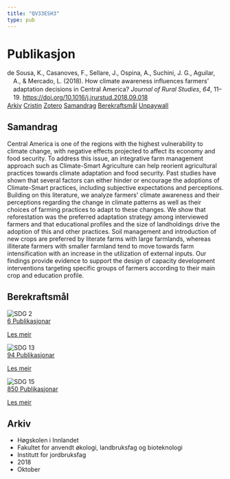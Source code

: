 ```yaml
---
title: "QV33ESH3"
type: pub
---
```

<h1>Publikasjon</h1>
<article id="csl-bib-container-QV33ESH3" class="csl-bib-container">
  <div class="csl-bib-body" style="line-height: 1.35; padding-left: 1em; text-indent:-1em;">
  <div class="csl-entry">de Sousa, K., Casanoves, F., Sellare, J., Ospina, A., Suchini, J. G., Aguilar, A., &amp; Mercado, L. (2018). How climate awareness influences farmers&#x2019; adaptation decisions in Central America? <i>Journal of Rural Studies</i>, <i>64</i>, 11&#x2013;19. <a href="https://doi.org/10.1016/j.jrurstud.2018.09.018">https://doi.org/10.1016/j.jrurstud.2018.09.018</a></div>
</div>
  <div class="csl-bib-buttons">
    <a href="#taxonomy-article-QV33ESH3" class="csl-bib-button">Arkiv</a>
    <a href="https://app.cristin.no/results/show.jsf?id=1617740" alt="Cristin URL" class="csl-bib-button">Cristin</a>
    <a href="http://zotero.org/groups/5402882/items/QV33ESH3" alt="Zotero URL" class="csl-bib-button">Zotero</a>
    <a href="#abstract-article-QV33ESH3" class="csl-bib-button">Samandrag</a>
    <a href="#sdg-article-QV33ESH3" class="csl-bib-button">Berekraftsmål</a>
    <a href="https://doi.org/10.1016/j.jrurstud.2018.09.018" class="csl-bib-button">Unpaywall</a>
  </div>
  <div id="csl-bib-meta-container-QV33ESH3"></div>
</article>
<div id="csl-bib-meta-QV33ESH3" class="csl-bib-meta">
  <article id="abstract-article-QV33ESH3" class="abstract-article">
    <h1>Samandrag</h1>
    Central America is one of the regions with the highest vulnerability to climate change, with negative effects projected to affect its economy and food security. To address this issue, an integrative farm management approach such as Climate-Smart Agriculture can help reorient agricultural practices towards climate adaptation and food security. Past studies have shown that several factors can either hinder or encourage the adoptions of Climate-Smart practices, including subjective expectations and perceptions. Building on this literature, we analyze farmers' climate awareness and their perceptions regarding the change in climate patterns as well as their choices of farming practices to adapt to these changes. We show that reforestation was the preferred adaptation strategy among interviewed farmers and that educational profiles and the size of landholdings drive the adoption of this and other practices. Soil management and introduction of new crops are preferred by literate farms with large farmlands, whereas illiterate farmers with smaller farmland tend to move towards farm intensification with an increase in the utilization of external inputs. Our findings provide evidence to support the design of capacity development interventions targeting specific groups of farmers according to their main crop and education profile.
  </article>
  <article id="sdg-article-QV33ESH3" class="sdg-article">
    <h1>Berekraftsmål</h1>
    <div class="sdg-container"><div id="sdg2" class="sdg"> <img src="{{< params subfolder >}}images/sdg/sdg02_no.png" class="image" alt="SDG 2"> <div class="sdg-overlay"> <a href="{{< params subfolder >}}no/archive/?sdg=2#archive" class="sdg-publication-count"><span>6</span> Publikasjonar</a> <p><a href="NA" class="sdg-read-more">Les meir</a></p> </div> </div> <div id="sdg13" class="sdg"> <img src="{{< params subfolder >}}images/sdg/sdg13_no.png" class="image" alt="SDG 13"> <div class="sdg-overlay"> <a href="{{< params subfolder >}}no/archive/?sdg=13#archive" class="sdg-publication-count"><span>94</span> Publikasjonar</a> <p><a href="NA" class="sdg-read-more">Les meir</a></p> </div> </div> <div id="sdg15" class="sdg"> <img src="{{< params subfolder >}}images/sdg/sdg15_no.png" class="image" alt="SDG 15"> <div class="sdg-overlay"> <a href="{{< params subfolder >}}no/archive/?sdg=15#archive" class="sdg-publication-count"><span>850</span> Publikasjonar</a> <p><a href="NA" class="sdg-read-more">Les meir</a></p> </div> </div></div>
  </article>
  <article id="taxonomy-article-QV33ESH3" class="taxonomy-article">
    <h1>Arkiv</h1>
    <ul>
      <li>Høgskolen i Innlandet</li>
      <li>Fakultet for anvendt økologi, landbruksfag og bioteknologi</li>
      <li>Institutt for jordbruksfag</li>
      <li>2018</li>
      <li>Oktober</li>
    </ul>
  </article>
</div>
